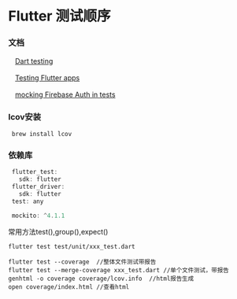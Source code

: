 # Flutter 测试顺序

### 文档

　[Dart testing](https://dart.dev/guides/testing)

　[Testing Flutter apps](https://flutter.dev/docs/testing)

　[mocking Firebase Auth in tests](https://bendyworks.com/blog/a-month-of-flutter-mocking-firebase-auth-in-tests)

### lcov安装

```shell
 brew install lcov
```

### 依赖库

```dart
 flutter_test:  
   sdk: flutter  
 flutter_driver:  
   sdk: flutter  
 test: any  
   
 mockito: ^4.1.1
```

常用方法test(),group(),expect()

```
flutter test test/unit/xxx_test.dart

flutter test --coverage  //整体文件测试带报告
flutter test --merge-coverage xxx_test.dart //单个文件测试，带报告
genhtml -o coverage coverage/lcov.info  //html报告生成
open coverage/index.html //查看html
```

